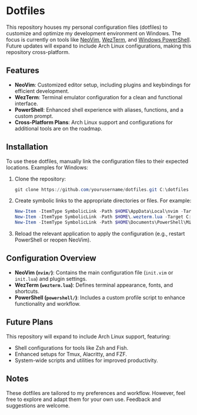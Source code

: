 # Dotfiles

This repository houses my personal configuration files (dotfiles) to customize and optimize my development environment on Windows. The focus is currently on tools like [NeoVim](https://neovim.io/), [WezTerm](https://wezfurlong.org/wezterm/), and [Windows PowerShell](https://learn.microsoft.com/en-us/powershell/). Future updates will expand to include Arch Linux configurations, making this repository cross-platform.

## Features

- **NeoVim**: Customized editor setup, including plugins and keybindings for efficient development.
- **WezTerm**: Terminal emulator configuration for a clean and functional interface.
- **PowerShell**: Enhanced shell experience with aliases, functions, and a custom prompt.
- **Cross-Platform Plans**: Arch Linux support and configurations for additional tools are on the roadmap.

## Installation

To use these dotfiles, manually link the configuration files to their expected locations. Examples for Windows:

1. Clone the repository:
   ```powershell
   git clone https://github.com/yourusername/dotfiles.git C:\dotfiles
   ```

2. Create symbolic links to the appropriate directories or files. For example:
   ```powershell
   New-Item -ItemType SymbolicLink -Path $HOME\AppData\Local\nvim -Target C:\dotfiles\nvim
   New-Item -ItemType SymbolicLink -Path $HOME\.wezterm.lua -Target C:\dotfiles\wezterm.lua
   New-Item -ItemType SymbolicLink -Path $HOME\Documents\PowerShell\Microsoft.PowerShell_profile.ps1 -Target C:\dotfiles\powershell\profile.ps1
   ```

3. Reload the relevant application to apply the configuration (e.g., restart PowerShell or reopen NeoVim).

## Configuration Overview

- **NeoVim (`nvim/`)**: Contains the main configuration file (`init.vim` or `init.lua`) and plugin settings.
- **WezTerm (`wezterm.lua`)**: Defines terminal appearance, fonts, and shortcuts.
- **PowerShell (`powershell/`)**: Includes a custom profile script to enhance functionality and workflow.

## Future Plans

This repository will expand to include Arch Linux support, featuring:

- Shell configurations for tools like Zsh and Fish.
- Enhanced setups for Tmux, Alacritty, and FZF.
- System-wide scripts and utilities for improved productivity.

## Notes

These dotfiles are tailored to my preferences and workflow. However, feel free to explore and adapt them for your own use. Feedback and suggestions are welcome.